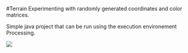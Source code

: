 #Terrain
Experimenting with randomly generated coordinates and color matrices.

Simple java project that can be run using the execution environement Processing.

![](terrain.gif)
